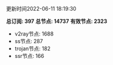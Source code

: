 更新时间2022-06-11 18:19:30

**总订阅: 397**
**总节点: 14737**
**有效节点: 2323**
- v2ray节点: 1688
- ss节点: 287
- trojan节点: 182
- ssr节点: 166
